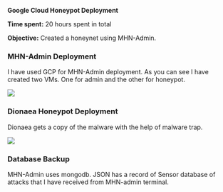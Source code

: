 
**Google Cloud Honeypot Deployment**

**Time spent:** 20 hours spent in total

**Objective:** Created a honeynet using MHN-Admin.

### MHN-Admin Deployment


I have used GCP for MHN-Admin deployment. 
As you can see I have created two VMs. One for admin and the other for honeypot.


<img src="mhn-admin.gif">

### Dionaea Honeypot Deployment

Dionaea gets a copy of the malware with the help of malware trap.

<img src="dionaea-honeypot.gif">

### Database Backup

MHN-Admin uses mongodb. JSON has a record of Sensor database of attacks that I have received from MHN-admin terminal.





